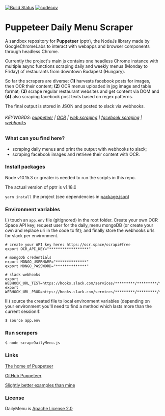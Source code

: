 [![Build Status](https://travis-ci.com/theDavidBarton/puppeteer-daily-menu-scraper.svg?branch=master)](https://travis-ci.com/theDavidBarton/puppeteer-daily-menu-scraper) [![codecov](https://img.shields.io/codecov/c/github/theDavidBarton/puppeteer-daily-menu-scraper/master.svg)](https://codecov.io/gh/theDavidBarton/puppeteer-daily-menu-scraper)


# Puppeteer Daily Menu Scraper

A sandbox repository for **Puppeteer** (pptr), the NodeJs library made by GoogleChromeLabs to interact with webapps and browser components through headless Chrome.

Currently the project's main js contains one headless Chrome instance with multiple async functions scraping daily and weekly menus (Monday to Friday) of restaurants from downtown Budapest (Hungary).

So far the scrapers are diverse: **(1)** harvests facebook posts for images, then OCR their content; **(2)** OCR menus uploaded in jpg image and table format; **(3)** scrape regular restaurant websites and get content via DOM and **(4)** also scraping facebook post texts based on regex patterns.

The final output is stored in JSON and posted to slack via webhooks.


###### KEYWORDS: [puppeteer](https://github.com/search?q=puppeteer) | [OCR](https://github.com/search?q=ocr) | [web scraping](https://github.com/search?q=web+scraping) | [facebook scraping](https://github.com/search?q=facebook+scraping) | [webhooks](https://github.com/search?q=webhooks)


### What can you find here?

- scraping daily menus and print the output with webhooks to slack;
- scraping facebook images and retrieve their content with OCR.

### Install packages

Node v10.15.3 or greater is needed to run the scripts in this repo.

The actual version of pptr is v1.18.0

`yarn install` the project (see dependencies in [package.json](/package.json))

### Environment variables

I.) touch an `app.env` file (gitignored) in the root folder. Create your own OCR Space API key; request user for the daily_menu mongoDB (or create your own and replace uri in the code to fit); and finally store the webhooks urls for slack per environment.

```shell_session
# create your API key here: https://ocr.space/ocrapi#free
export OCR_API_KEY="******************"

# mongoDb credentials
export MONGO_USERNAME="**************"
export MONGO_PASSWORD="**************"

# slack webhooks
export WEBHOOK_URL_TEST=https://hooks.slack.com/services/*********/*********/************************
export WEBHOOK_URL_PROD=https://hooks.slack.com/services/*********/*********/************************
```

II.) source the created file to local environment variables (depending on your environment you'll need to find a method which lasts more than the current session!):

```shell_session
$ source app.env
```

### Run scrapers

```shell_session
$ node scrapeDailyMenu.js
```

### Links

[The home of Puppeteer](https://pptr.dev)

[GitHub Puppeteer](https://github.com/GoogleChrome/puppeteer)

[Slightly better examples than mine](https://github.com/GoogleChromeLabs/puppeteer-examples)

### License
DailyMenu is [Apache License 2.0](/LICENSE)
